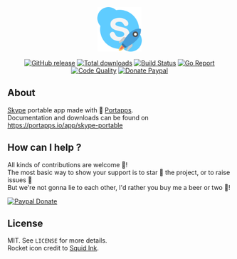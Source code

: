 <p align="center"><a href="https://portapps.io/app/skype-portable" target="_blank"><img width="100" src="https://github.com/portapps/skype-portable/blob/master/res/papp.png"></a></p>

<p align="center">
  <a href="https://portapps.io/app/skype-portable/#download"><img src="https://img.shields.io/github/release/portapps/skype-portable.svg?style=flat-square" alt="GitHub release"></a>
  <a href="https://portapps.io/app/skype-portable/#download"><img src="https://img.shields.io/github/downloads/portapps/skype-portable/total.svg?style=flat-square" alt="Total downloads"></a>
  <a href="https://travis-ci.com/portapps/skype-portable"><img src="https://img.shields.io/travis/com/portapps/skype-portable/master.svg?style=flat-square" alt="Build Status"></a>
  <a href="https://goreportcard.com/report/github.com/portapps/skype-portable"><img src="https://goreportcard.com/badge/github.com/portapps/skype-portable?style=flat-square" alt="Go Report"></a>
  <a href="https://www.codacy.com/app/portapps/skype-portable"><img src="https://img.shields.io/codacy/grade/07946201a8a74eab9c6021a26f32fb4e.svg?style=flat-square" alt="Code Quality"></a>
  <a href="https://www.paypal.com/cgi-bin/webscr?cmd=_s-xclick&hosted_button_id=WQD7AQGPDEPSG"><img src="https://img.shields.io/badge/donate-paypal-7057ff.svg?style=flat-square" alt="Donate Paypal"></a>
</p>

## About

[Skype](https://www.skype.com) portable app made with 🚀 [Portapps](https://portapps.io).<br />
Documentation and downloads can be found on https://portapps.io/app/skype-portable

## How can I help ?

All kinds of contributions are welcome :raised_hands:!<br />
The most basic way to show your support is to star :star2: the project, or to raise issues :speech_balloon:<br />
But we're not gonna lie to each other, I'd rather you buy me a beer or two :beers:!

[![Paypal Donate](https://portapps.io/img/paypal-donate.png)](https://www.paypal.com/cgi-bin/webscr?cmd=_s-xclick&hosted_button_id=WQD7AQGPDEPSG)

## License

MIT. See `LICENSE` for more details.<br />
Rocket icon credit to [Squid Ink](http://thesquid.ink).
